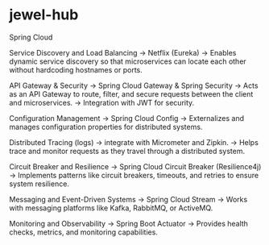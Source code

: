 # jewel-hub


Spring Cloud

Service Discovery and Load Balancing 
    -> Netflix (Eureka)
    -> Enables dynamic service discovery so that microservices can locate each other without hardcoding hostnames or ports.

API Gateway & Security
    -> Spring Cloud Gateway & Spring Security
    -> Acts as an API Gateway to route, filter, and secure requests between the client and microservices.
    -> Integration with JWT for security.

Configuration Management
    -> Spring Cloud Config
    -> Externalizes and manages configuration properties for distributed systems.

Distributed Tracing (logs)
    -> integrate with Micrometer and Zipkin.
    -> Helps trace and monitor requests as they travel through a distributed system.

Circuit Breaker and Resilience
    -> Spring Cloud Circuit Breaker (Resilience4j)
    ->  Implements patterns like circuit breakers, timeouts, and retries to ensure system resilience.

Messaging and Event-Driven Systems
    -> Spring Cloud Stream
    -> Works with messaging platforms like Kafka, RabbitMQ, or ActiveMQ.

Monitoring and Observability
    -> Spring Boot Actuator
    -> Provides health checks, metrics, and monitoring capabilities.

    